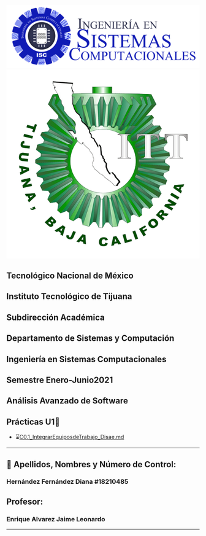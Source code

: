 
![](Images/isclogo.png) ![](Images/ITT.png)

##    Tecnológico Nacional de México
##  Instituto Tecnológico de Tijuana
##       Subdirección Académica

## Departamento de Sistemas y Computación
## Ingeniería en Sistemas Computacionales
## Semestre Enero-Junio2021
## Análisis Avanzado de Software

## Prácticas U1📝

   - ⌛️[C0.1_IntegrarEquiposdeTrabajo_Disae.md](https://github.com/DianaHFer/Analisis-avanzado-de-software/blob/main/U1/C0.1_IntegrarEquiposdeTrabajo_Disae.md#)
----

## 📝 Apellidos, Nombres y Número de Control:
### Hernández Fernández Diana   #18210485
   

## Profesor:

### Enrique Alvarez Jaime Leonardo


-----


